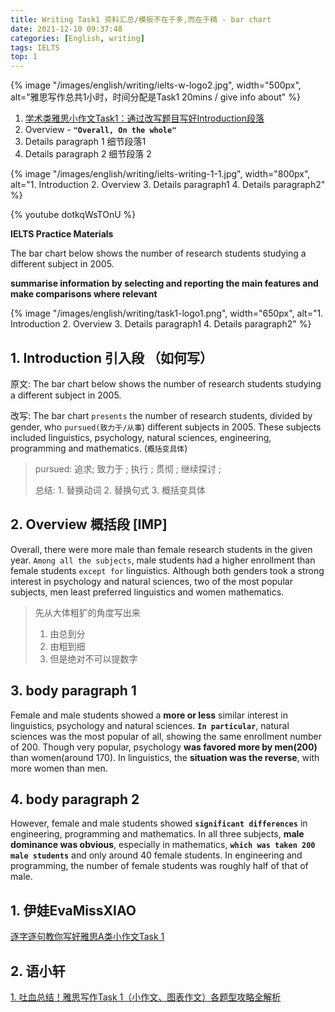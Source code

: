 ```yaml
---
title: Writing Task1 资料汇总/模板不在于多,而在于精 - bar chart
date: 2021-12-10 09:37:48
categories: [English, writing]
tags: IELTS
top: 1
---
```


{% image "/images/english/writing/ielts-w-logo2.jpg", width="500px", alt="雅思写作总共1小时，时间分配是Task1 20mins / give info about" %}

1. [学术类雅思小作文Task1：通过改写题目写好Introduction段落](https://zhuanlan.zhihu.com/p/104979260)
2. Overview - **`"Overall, On the whole"`**
3. Details paragraph 1 细节段落1
4. Details paragraph 2 细节段落 2

<!-- more -->

{% image "/images/english/writing/ielts-writing-1-1.jpg", width="800px", alt="1. Introduction 2. Overview 3. Details paragraph1 4. Details paragraph2" %}

{% youtube dotkqWsTOnU %}

**IELTS Practice Materials**

The bar chart below shows the number of research students studying a different subject in 2005.

**summarise information by selecting and reporting the main features and make comparisons where relevant**

{% image "/images/english/writing/task1-logo1.png", width="650px", alt="1. Introduction 2. Overview 3. Details paragraph1 4. Details paragraph2" %}

## 1. Introduction 引入段 （如何写）

原文: The bar chart below shows the number of research students studying a different subject in 2005.

改写: The bar chart `presents` the number of research students, divided by gender, who `pursued(致力于/从事`) different subjects in 2005. These subjects included linguistics, psychology, natural sciences, engineering, programming and mathematics. (`概括变具体`)

> pursued: 追求; 致力于 ; 执行 ; 贯彻 ; 继续探讨 ; 
>
> 总结: 1. 替换动词 2. 替换句式 3. 概括变具体

## 2. Overview 概括段 [IMP]

Overall, there were more male than female research students in the given year. `Among all the subjects`, male students had a higher enrollment than female students `except for` linguistics. Although both genders took a strong interest in psychology and natural sciences, two of the most popular subjects, men least preferred linguistics and women mathematics.

> 先从大体粗犷的角度写出来
>
> 1. 由总到分
> 2. 由粗到细
> 3. 但是绝对不可以提数字

## 3. body paragraph 1

Female and male students showed a **more or less** similar interest in linguistics, psychology and natural sciences. **`In particular`**, natural sciences was the most popular of all, showing the same enrollment number of 200. Though very popular, psychology **was favored more by men(200)** than women(around 170). In linguistics, the **situation was the reverse**, with more women than men.

## 4. body paragraph 2
 
However, female and male students showed **`significant differences`** in engineering, programming and mathematics. In all three subjects, **male dominance was obvious**, especially in mathematics, **`which was taken 200 male students`** and only around 40 female students. In engineering and programming, the number of female students was roughly half of that of male.

## 1. 伊娃EvaMissXIAO

[逐字逐句教你写好雅思A类小作文Task 1](https://zhuanlan.zhihu.com/p/85840713)


## 2. 语小轩

[1. 吐血总结！雅思写作Task 1（小作文、图表作文）各题型攻略全解析](https://zhuanlan.zhihu.com/p/83528343)

[](http://www.laokaoya.com/14879.html)